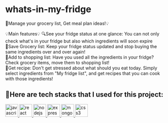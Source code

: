 # whats-in-my-fridge

📝Manage your grocery list, Get meal plan ideas!💡

💡Main features💡
🔍See your fridge status at one glance: You can not only check what's in your fridge but also which ingredients will soon expire<br/>
🍎Save Grocery list: Keep your fridge status updated and stop buying the same ingredients over and over again!<br/>
🛒Add to shopping list: Have you used all the ingredients in your fridge? Check grocery items, move them to shopping list!<br/>
📖Get recipe: Don't get stressed about what should you eat today. Simply select ingredients from "My fridge list", and get recipes that you can cook with those ingredients!

## 🤖Here are tech stacks that I used for this project:
<p align="left"> 
   <a href="https://developer.mozilla.org/en-US/docs/Web/JavaScript" target="_blank"> <img src="https://devicons.github.io/devicon/devicon.git/icons/javascript/javascript-original.svg" alt="javascript" width="40" height="40"/> </a> 
   <a href="https://reactjs.org/" target="_blank"> <img src="https://devicons.github.io/devicon/devicon.git/icons/react/react-original-wordmark.svg" alt="react" width="40" height="40"/> </a> 
   <a href="https://nodejs.org" target="_blank"> <img src="https://devicons.github.io/devicon/devicon.git/icons/nodejs/nodejs-original-wordmark.svg" alt="nodejs" width="40" height="40"/> </a> 
   <a href="https://expressjs.com" target="_blank"> <img src="https://devicons.github.io/devicon/devicon.git/icons/express/express-original-wordmark.svg" alt="express" width="40" height="40"/> </a> 
   <a href="https://www.mongodb.com/" target="_blank"> <img src="https://devicons.github.io/devicon/devicon.git/icons/mongodb/mongodb-original-wordmark.svg" alt="mongodb" width="40" height="40"/> </a> 
   <a href="https://www.w3schools.com/css/" target="_blank"> <img src="https://devicons.github.io/devicon/devicon.git/icons/css3/css3-original-wordmark.svg" alt="css3" width="40" height="40"/> </a> 
</p>
